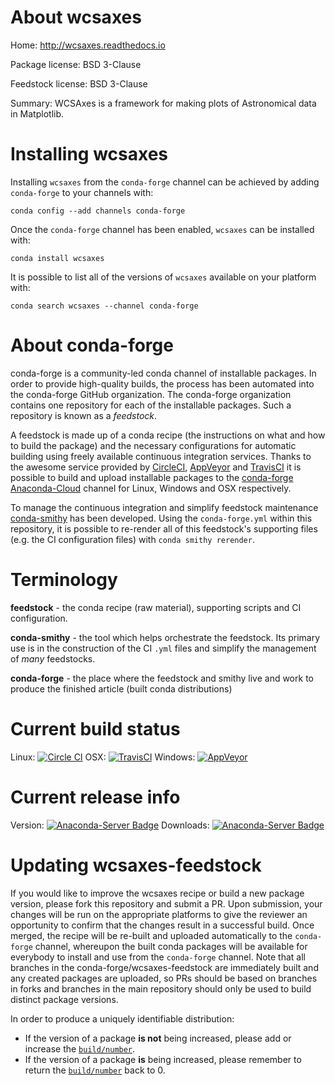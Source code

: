 About wcsaxes
=============

Home: http://wcsaxes.readthedocs.io

Package license: BSD 3-Clause

Feedstock license: BSD 3-Clause

Summary: WCSAxes is a framework for making plots of Astronomical data in Matplotlib.



Installing wcsaxes
==================

Installing `wcsaxes` from the `conda-forge` channel can be achieved by adding `conda-forge` to your channels with:

```
conda config --add channels conda-forge
```

Once the `conda-forge` channel has been enabled, `wcsaxes` can be installed with:

```
conda install wcsaxes
```

It is possible to list all of the versions of `wcsaxes` available on your platform with:

```
conda search wcsaxes --channel conda-forge
```



About conda-forge
=================

conda-forge is a community-led conda channel of installable packages.
In order to provide high-quality builds, the process has been automated into the
conda-forge GitHub organization. The conda-forge organization contains one repository
for each of the installable packages. Such a repository is known as a *feedstock*.

A feedstock is made up of a conda recipe (the instructions on what and how to build
the package) and the necessary configurations for automatic building using freely
available continuous integration services. Thanks to the awesome service provided by
[CircleCI](https://circleci.com/), [AppVeyor](http://www.appveyor.com/)
and [TravisCI](https://travis-ci.org/) it is possible to build and upload installable
packages to the [conda-forge](https://anaconda.org/conda-forge)
[Anaconda-Cloud](http://docs.anaconda.org/) channel for Linux, Windows and OSX respectively.

To manage the continuous integration and simplify feedstock maintenance
[conda-smithy](http://github.com/conda-forge/conda-smithy) has been developed.
Using the ``conda-forge.yml`` within this repository, it is possible to re-render all of
this feedstock's supporting files (e.g. the CI configuration files) with ``conda smithy rerender``.


Terminology
===========

**feedstock** - the conda recipe (raw material), supporting scripts and CI configuration.

**conda-smithy** - the tool which helps orchestrate the feedstock.
                   Its primary use is in the construction of the CI ``.yml`` files
                   and simplify the management of *many* feedstocks.

**conda-forge** - the place where the feedstock and smithy live and work to
                  produce the finished article (built conda distributions)

Current build status
====================

Linux: [![Circle CI](https://circleci.com/gh/conda-forge/wcsaxes-feedstock.svg?style=shield)](https://circleci.com/gh/conda-forge/wcsaxes-feedstock)
OSX: [![TravisCI](https://travis-ci.org/conda-forge/wcsaxes-feedstock.svg?branch=master)](https://travis-ci.org/conda-forge/wcsaxes-feedstock)
Windows: [![AppVeyor](https://ci.appveyor.com/api/projects/status/github/conda-forge/wcsaxes-feedstock?svg=True)](https://ci.appveyor.com/project/conda-forge/wcsaxes-feedstock/branch/master)

Current release info
====================
Version: [![Anaconda-Server Badge](https://anaconda.org/conda-forge/wcsaxes/badges/version.svg)](https://anaconda.org/conda-forge/wcsaxes)
Downloads: [![Anaconda-Server Badge](https://anaconda.org/conda-forge/wcsaxes/badges/downloads.svg)](https://anaconda.org/conda-forge/wcsaxes)


Updating wcsaxes-feedstock
==========================

If you would like to improve the wcsaxes recipe or build a new
package version, please fork this repository and submit a PR. Upon submission,
your changes will be run on the appropriate platforms to give the reviewer an
opportunity to confirm that the changes result in a successful build. Once
merged, the recipe will be re-built and uploaded automatically to the
`conda-forge` channel, whereupon the built conda packages will be available for
everybody to install and use from the `conda-forge` channel.
Note that all branches in the conda-forge/wcsaxes-feedstock are
immediately built and any created packages are uploaded, so PRs should be based
on branches in forks and branches in the main repository should only be used to
build distinct package versions.

In order to produce a uniquely identifiable distribution:
 * If the version of a package **is not** being increased, please add or increase
   the [``build/number``](http://conda.pydata.org/docs/building/meta-yaml.html#build-number-and-string).
 * If the version of a package **is** being increased, please remember to return
   the [``build/number``](http://conda.pydata.org/docs/building/meta-yaml.html#build-number-and-string)
   back to 0.
